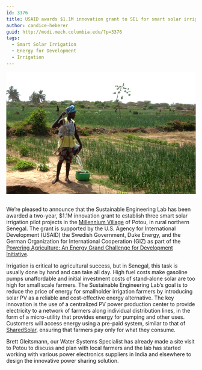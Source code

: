 ```yaml
---
id: 3376
title: USAID awards $1.1M innovation grant to SEL for smart solar irrigation pilot in Senegal
author: candice-heberer
guid: http://modi.mech.columbia.edu/?p=3376
tags:
  - Smart Solar Irrigation
  - Energy for Development
  - Irrigation
---
```

<img style="padding-bottom: 15px;" alt="" src="/assets/uploads/blog/2013/12/irrigationSenegal.jpg" /> 

We’re pleased to announce that the Sustainable Engineering Lab has been awarded a two-year, $1.1M innovation grant to establish three smart solar irrigation pilot projects in the <a href="http://millenniumvillages.org" target="blank">Millennium Village</a> of Potou, in rural northern Senegal.<!--more--> The grant is supported by the U.S. Agency for International Development (USAID) the Swedish Government, Duke Energy, and the German Organization for International Cooperation (GIZ) as part of the <a href="http://www.poweringag.org" target="blank">Powering Agriculture: An Energy Grand Challenge for Development Initiative</a>.

Irrigation is critical to agricultural success, but in Senegal, this task is usually done by hand and can take all day. High fuel costs make gasoline pumps unaffordable and initial investment costs of stand-alone solar are too high for small scale farmers. The Sustainable Engineering Lab’s goal is to reduce the price of energy for smallholder irrigation farmers by introducing solar PV as a reliable and cost-effective energy alternative. The key innovation is the use of a centralized PV power production center to provide electricity to a network of farmers along individual distribution lines, in the form of a micro-utility that provides energy for pumping and other uses. Customers will access energy using a pre-paid system, similar to that of <a href="http://www.sharedsolar.org" target="blank">SharedSolar</a>, ensuring that farmers pay only for what they consume.

Brett Gleitsmann, our Water Systems Specialist has already made a site visit to Potou to discuss and plan with local farmers and the lab has started working with various power electronics suppliers in India and elsewhere to design the innovative power sharing solution.
